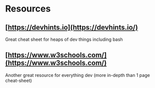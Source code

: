 # Resources

## [https://devhints.io](https://devhints.io/)

Great cheat sheet for heaps of dev things including bash

## [https://www.w3schools.com/](https://www.w3schools.com/)

Another great resource for everything dev (more in-depth than 1 page cheat-sheet)
